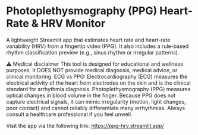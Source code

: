 # Photoplethysmography (PPG) Heart-Rate & HRV Monitor

A lightweight Streamlit app that estimates heart rate and heart-rate variability (HRV) from a fingertip video (PPG). It also includes a rule-based rhythm classification preview (e.g., sinus rhythm or irregular patterns). 

⚠️ Medical disclaimer
This tool is designed for educational and wellness purposes. It DOES NOT provide medical diagnosis, medical advice, or clinical monitoring.
ECG vs PPG: Electrocardiography (ECG) measures the electrical activity of the heart from electrodes on the skin and is the clinical standard for arrhythmia diagnosis. Photoplethysmography (PPG) measures optical changes in blood volume in the finger. Because PPG does not capture electrical signals, it can mimic irregularity (motion, light changes, poor contact) and cannot reliably differentiate many arrhythmias. Always consult a healthcare professional if you feel unwell.

Visit the app via the following link: https://ppg-hrv.streamlit.app/
